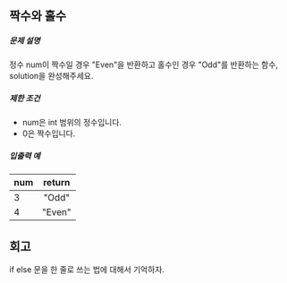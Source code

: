 ## 짝수와 홀수

##### 문제 설명

정수 num이 짝수일 경우 "Even"을 반환하고 홀수인 경우 "Odd"를 반환하는 함수, solution을 완성해주세요.

##### 제한 조건

- num은 int 범위의 정수입니다.
- 0은 짝수입니다.

##### 입출력 예

| num  | return |
| ---- | :----: |
| 3    | "Odd"  |
| 4    | "Even" |

## 회고

if else 문을 한 줄로 쓰는 법에 대해서 기억하자.